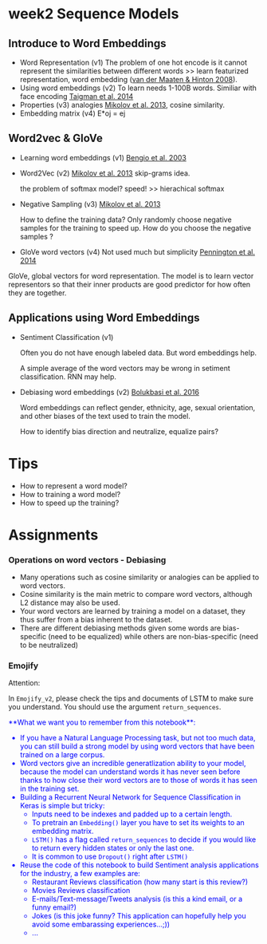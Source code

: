 # week2 Sequence Models

## Introduce to Word Embeddings
* Word Representation (v1) The problem of one hot encode is it cannot represent the similarities between different words >> learn featurized representation, word embedding ([van der Maaten & Hinton 2008](http://www.jmlr.org/papers/volume9/vandermaaten08a/vandermaaten08a.pdf)).
* Using word embeddings (v2) To learn needs 1-100B words. Similiar with face encoding [Taigman et al. 2014](https://www.cs.toronto.edu/~ranzato/publications/taigman_cvpr14.pdf)
* Properties (v3) analogies [Mikolov et al. 2013](https://www.aclweb.org/anthology/N13-1090), cosine similarity.
* Embedding matrix (v4)  E*oj = ej
 
## Word2vec & GloVe
* Learning word embeddings (v1) [Bengio et al. 2003](http://www.jmlr.org/papers/volume3/bengio03a/bengio03a.pdf)
* Word2Vec (v2) [Mikolov et al. 2013](https://www.aclweb.org/anthology/N13-1090) skip-grams idea. 

  the problem of softmax model? speed! >> hierachical softmax
 
* Negative Sampling (v3) [Mikolov et al. 2013](https://www.aclweb.org/anthology/N13-1090) 

  How to define the training data? Only randomly choose negative samples for the training to speed up. 
  How do you choose the negative samples ? 

* GloVe word vectors (v4) Not used much but simplicity [Pennington et al. 2014](https://www.aclweb.org/anthology/D14-1162)

 GloVe, global vectors for word representation. The model is to learn vector representors so that their inner products are good predictor for how often they are together.


## Applications using Word Embeddings

* Sentiment Classification (v1)

  Often you do not have enough labeled data. But word embeddings help.
  
  A simple average of the word vectors may be wrong in setiment classification. RNN may help.
  
* Debiasing word embeddings (v2) [Bolukbasi et al. 2016](https://arxiv.org/abs/1607.06520)

  Word embeddings can reflect gender, ethnicity, age, sexual orientation, and other biases of the text used to train the model.
 
  How to identify bias direction and neutralize, equalize pairs?
  

# Tips

* How to represent a word model?
* How to training a word model?
* How to speed up the training?

# Assignments

<!--* Training word vectors with Skipgram
-->
### Operations on word vectors - Debiasing

- Many operations such as cosine similarity or analogies can be applied to word vectors.
- Cosine similarity is the main metric to compare word vectors, although L2 distance may also be used.
- Your word vectors are learned by training a model on a dataset, they thus suffer from a bias inherent to the dataset.
- There are different debiasing methods given some words are bias-specific (need to be equalized) while others are non-bias-specific (need to be neutralized)

### Emojify

Attention: 
	
In `Emojify_v2`, please check the tips and documents of LSTM to make sure you understand. You should use the argument `return_sequences`. 

<font color='blue'>
**What we want you to remember from this notebook**:

- If you have a Natural Language Processing task, but not too much data, you can still build a strong model by using word vectors that have been trained on a large corpus.
- Word vectors give an incredible generatlization ability to your model, because the model can understand words it has never seen before thanks to how close their word vectors are to those of words it has seen in the training set.
- Building a Recurrent Neural Network for Sequence Classification in Keras is simple but tricky:
    - Inputs need to be indexes and padded up to a certain length.
    - To pretrain an `Embedding()` layer you have to set its weights to an embedding matrix.
    - `LSTM()` has a flag called `return_sequences` to decide if you would like to return every hidden states or only the last one.
    - It is common to use `Dropout()` right after `LSTM()`
- Reuse the code of this notebook to build Sentiment analysis applications for the industry, a few examples are:
    - Restaurant Reviews classification (how many start is this review?)
    - Movies Reviews classification
    - E-mails/Text-message/Tweets analysis (is this a kind email, or a funny email?)
    - Jokes (is this joke funny? This application can hopefully help you avoid some embarassing experiences...;))
    - ...    